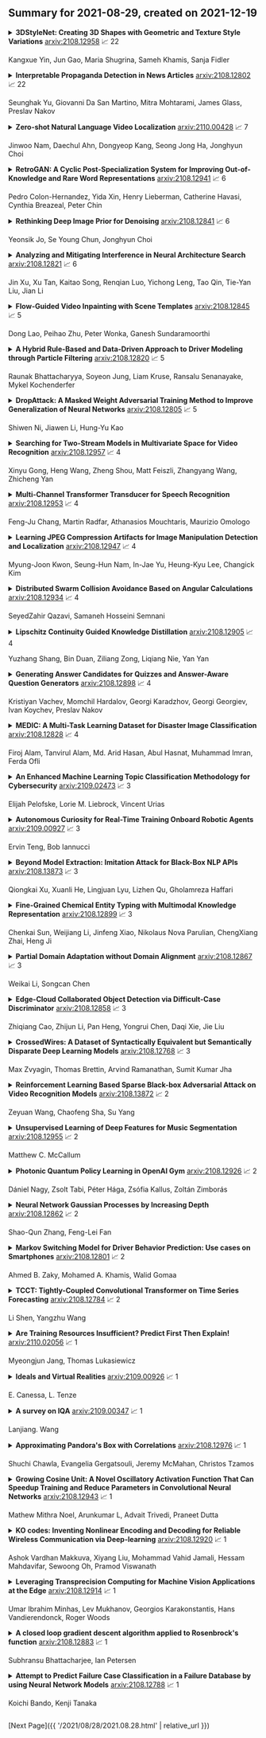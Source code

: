 ## Summary for 2021-08-29, created on 2021-12-19


<details><summary><b>3DStyleNet: Creating 3D Shapes with Geometric and Texture Style Variations</b>
<a href="https://arxiv.org/abs/2108.12958">arxiv:2108.12958</a>
&#x1F4C8; 22 <br>
<p>Kangxue Yin, Jun Gao, Maria Shugrina, Sameh Khamis, Sanja Fidler</p></summary>
<p>

**Abstract:** We propose a method to create plausible geometric and texture style variations of 3D objects in the quest to democratize 3D content creation. Given a pair of textured source and target objects, our method predicts a part-aware affine transformation field that naturally warps the source shape to imitate the overall geometric style of the target. In addition, the texture style of the target is transferred to the warped source object with the help of a multi-view differentiable renderer. Our model, 3DStyleNet, is composed of two sub-networks trained in two stages. First, the geometric style network is trained on a large set of untextured 3D shapes. Second, we jointly optimize our geometric style network and a pre-trained image style transfer network with losses defined over both the geometry and the rendering of the result. Given a small set of high-quality textured objects, our method can create many novel stylized shapes, resulting in effortless 3D content creation and style-ware data augmentation. We showcase our approach qualitatively on 3D content stylization, and provide user studies to validate the quality of our results. In addition, our method can serve as a valuable tool to create 3D data augmentations for computer vision tasks. Extensive quantitative analysis shows that 3DStyleNet outperforms alternative data augmentation techniques for the downstream task of single-image 3D reconstruction.

</p>
</details>

<details><summary><b>Interpretable Propaganda Detection in News Articles</b>
<a href="https://arxiv.org/abs/2108.12802">arxiv:2108.12802</a>
&#x1F4C8; 22 <br>
<p>Seunghak Yu, Giovanni Da San Martino, Mitra Mohtarami, James Glass, Preslav Nakov</p></summary>
<p>

**Abstract:** Online users today are exposed to misleading and propagandistic news articles and media posts on a daily basis. To counter thus, a number of approaches have been designed aiming to achieve a healthier and safer online news and media consumption. Automatic systems are able to support humans in detecting such content; yet, a major impediment to their broad adoption is that besides being accurate, the decisions of such systems need also to be interpretable in order to be trusted and widely adopted by users. Since misleading and propagandistic content influences readers through the use of a number of deception techniques, we propose to detect and to show the use of such techniques as a way to offer interpretability. In particular, we define qualitatively descriptive features and we analyze their suitability for detecting deception techniques. We further show that our interpretable features can be easily combined with pre-trained language models, yielding state-of-the-art results.

</p>
</details>

<details><summary><b>Zero-shot Natural Language Video Localization</b>
<a href="https://arxiv.org/abs/2110.00428">arxiv:2110.00428</a>
&#x1F4C8; 7 <br>
<p>Jinwoo Nam, Daechul Ahn, Dongyeop Kang, Seong Jong Ha, Jonghyun Choi</p></summary>
<p>

**Abstract:** Understanding videos to localize moments with natural language often requires large expensive annotated video regions paired with language queries. To eliminate the annotation costs, we make a first attempt to train a natural language video localization model in zero-shot manner. Inspired by unsupervised image captioning setup, we merely require random text corpora, unlabeled video collections, and an off-the-shelf object detector to train a model. With the unpaired data, we propose to generate pseudo-supervision of candidate temporal regions and corresponding query sentences, and develop a simple NLVL model to train with the pseudo-supervision. Our empirical validations show that the proposed pseudo-supervised method outperforms several baseline approaches and a number of methods using stronger supervision on Charades-STA and ActivityNet-Captions.

</p>
</details>

<details><summary><b>RetroGAN: A Cyclic Post-Specialization System for Improving Out-of-Knowledge and Rare Word Representations</b>
<a href="https://arxiv.org/abs/2108.12941">arxiv:2108.12941</a>
&#x1F4C8; 6 <br>
<p>Pedro Colon-Hernandez, Yida Xin, Henry Lieberman, Catherine Havasi, Cynthia Breazeal, Peter Chin</p></summary>
<p>

**Abstract:** Retrofitting is a technique used to move word vectors closer together or further apart in their space to reflect their relationships in a Knowledge Base (KB). However, retrofitting only works on concepts that are present in that KB. RetroGAN uses a pair of Generative Adversarial Networks (GANs) to learn a one-to-one mapping between concepts and their retrofitted counterparts. It applies that mapping (post-specializes) to handle concepts that do not appear in the original KB in a manner similar to how some natural language systems handle out-of-vocabulary entries. We test our system on three word-similarity benchmarks and a downstream sentence simplification task and achieve the state of the art (CARD-660). Altogether, our results demonstrate our system's effectiveness for out-of-knowledge and rare word generalization.

</p>
</details>

<details><summary><b>Rethinking Deep Image Prior for Denoising</b>
<a href="https://arxiv.org/abs/2108.12841">arxiv:2108.12841</a>
&#x1F4C8; 6 <br>
<p>Yeonsik Jo, Se Young Chun, Jonghyun Choi</p></summary>
<p>

**Abstract:** Deep image prior (DIP) serves as a good inductive bias for diverse inverse problems. Among them, denoising is known to be particularly challenging for the DIP due to noise fitting with the requirement of an early stopping. To address the issue, we first analyze the DIP by the notion of effective degrees of freedom (DF) to monitor the optimization progress and propose a principled stopping criterion before fitting to noise without access of a paired ground truth image for Gaussian noise. We also propose the `stochastic temporal ensemble (STE)' method for incorporating techniques to further improve DIP's performance for denoising. We additionally extend our method to Poisson noise. Our empirical validations show that given a single noisy image, our method denoises the image while preserving rich textual details. Further, our approach outperforms prior arts in LPIPS by large margins with comparable PSNR and SSIM on seven different datasets.

</p>
</details>

<details><summary><b>Analyzing and Mitigating Interference in Neural Architecture Search</b>
<a href="https://arxiv.org/abs/2108.12821">arxiv:2108.12821</a>
&#x1F4C8; 6 <br>
<p>Jin Xu, Xu Tan, Kaitao Song, Renqian Luo, Yichong Leng, Tao Qin, Tie-Yan Liu, Jian Li</p></summary>
<p>

**Abstract:** Weight sharing has become the \textit{de facto} approach to reduce the training cost of neural architecture search (NAS) by reusing the weights of shared operators from previously trained child models. However, the estimated accuracy of those child models has a low rank correlation with the ground truth accuracy due to the interference among different child models caused by weight sharing. In this paper, we investigate the interference issue by sampling different child models and calculating the gradient similarity of shared operators, and observe that: 1) the interference on a shared operator between two child models is positively correlated to the number of different operators between them; 2) the interference is smaller when the inputs and outputs of the shared operator are more similar. Inspired by these two observations, we propose two approaches to mitigate the interference: 1) rather than randomly sampling child models for optimization, we propose a gradual modification scheme by modifying one operator between adjacent optimization steps to minimize the interference on the shared operators; 2) forcing the inputs and outputs of the operator across all child models to be similar to reduce the interference. Experiments on a BERT search space verify that mitigating interference via each of our proposed methods improves the rank correlation of super-pet and combining both methods can achieve better results. Our searched architecture outperforms RoBERTa$_{\rm base}$ by 1.1 and 0.6 scores and ELECTRA$_{\rm base}$ by 1.6 and 1.1 scores on the dev and test set of GLUE benchmark. Extensive results on the BERT compression task, SQuAD datasets and other search spaces also demonstrate the effectiveness and generality of our proposed methods.

</p>
</details>

<details><summary><b>Flow-Guided Video Inpainting with Scene Templates</b>
<a href="https://arxiv.org/abs/2108.12845">arxiv:2108.12845</a>
&#x1F4C8; 5 <br>
<p>Dong Lao, Peihao Zhu, Peter Wonka, Ganesh Sundaramoorthi</p></summary>
<p>

**Abstract:** We consider the problem of filling in missing spatio-temporal regions of a video. We provide a novel flow-based solution by introducing a generative model of images in relation to the scene (without missing regions) and mappings from the scene to images. We use the model to jointly infer the scene template, a 2D representation of the scene, and the mappings. This ensures consistency of the frame-to-frame flows generated to the underlying scene, reducing geometric distortions in flow based inpainting. The template is mapped to the missing regions in the video by a new L2-L1 interpolation scheme, creating crisp inpaintings and reducing common blur and distortion artifacts. We show on two benchmark datasets that our approach out-performs state-of-the-art quantitatively and in user studies.

</p>
</details>

<details><summary><b>A Hybrid Rule-Based and Data-Driven Approach to Driver Modeling through Particle Filtering</b>
<a href="https://arxiv.org/abs/2108.12820">arxiv:2108.12820</a>
&#x1F4C8; 5 <br>
<p>Raunak Bhattacharyya, Soyeon Jung, Liam Kruse, Ransalu Senanayake, Mykel Kochenderfer</p></summary>
<p>

**Abstract:** Autonomous vehicles need to model the behavior of surrounding human driven vehicles to be safe and efficient traffic participants. Existing approaches to modeling human driving behavior have relied on both data-driven and rule-based methods. While data-driven models are more expressive, rule-based models are interpretable, which is an important requirement for safety-critical domains like driving. However, rule-based models are not sufficiently representative of data, and data-driven models are yet unable to generate realistic traffic simulation due to unrealistic driving behavior such as collisions. In this paper, we propose a methodology that combines rule-based modeling with data-driven learning. While the rules are governed by interpretable parameters of the driver model, these parameters are learned online from driving demonstration data using particle filtering. We perform driver modeling experiments on the task of highway driving and merging using data from three real-world driving demonstration datasets. Our results show that driver models based on our hybrid rule-based and data-driven approach can accurately capture real-world driving behavior. Further, we assess the realism of the driving behavior generated by our model by having humans perform a driving Turing test, where they are asked to distinguish between videos of real driving and those generated using our driver models.

</p>
</details>

<details><summary><b>DropAttack: A Masked Weight Adversarial Training Method to Improve Generalization of Neural Networks</b>
<a href="https://arxiv.org/abs/2108.12805">arxiv:2108.12805</a>
&#x1F4C8; 5 <br>
<p>Shiwen Ni, Jiawen Li, Hung-Yu Kao</p></summary>
<p>

**Abstract:** Adversarial training has been proven to be a powerful regularization method to improve the generalization of models. However, current adversarial training methods only attack the original input sample or the embedding vectors, and their attacks lack coverage and diversity. To further enhance the breadth and depth of attack, we propose a novel masked weight adversarial training method called DropAttack, which enhances generalization of model by adding intentionally worst-case adversarial perturbations to both the input and hidden layers in different dimensions and minimize the adversarial risks generated by each layer. DropAttack is a general technique and can be adopt to a wide variety of neural networks with different architectures. To validate the effectiveness of the proposed method, we used five public datasets in the fields of natural language processing (NLP) and computer vision (CV) for experimental evaluating. We compare the proposed method with other adversarial training methods and regularization methods, and our method achieves state-of-the-art on all datasets. In addition, Dropattack can achieve the same performance when it use only a half training data compared to other standard training method. Theoretical analysis reveals that DropAttack can perform gradient regularization at random on some of the input and wight parameters of the model. Further visualization experiments show that DropAttack can push the minimum risk of the model to a lower and flatter loss landscapes. Our source code is publicly available on https://github.com/nishiwen1214/DropAttack.

</p>
</details>

<details><summary><b>Searching for Two-Stream Models in Multivariate Space for Video Recognition</b>
<a href="https://arxiv.org/abs/2108.12957">arxiv:2108.12957</a>
&#x1F4C8; 4 <br>
<p>Xinyu Gong, Heng Wang, Zheng Shou, Matt Feiszli, Zhangyang Wang, Zhicheng Yan</p></summary>
<p>

**Abstract:** Conventional video models rely on a single stream to capture the complex spatial-temporal features. Recent work on two-stream video models, such as SlowFast network and AssembleNet, prescribe separate streams to learn complementary features, and achieve stronger performance. However, manually designing both streams as well as the in-between fusion blocks is a daunting task, requiring to explore a tremendously large design space. Such manual exploration is time-consuming and often ends up with sub-optimal architectures when computational resources are limited and the exploration is insufficient. In this work, we present a pragmatic neural architecture search approach, which is able to search for two-stream video models in giant spaces efficiently. We design a multivariate search space, including 6 search variables to capture a wide variety of choices in designing two-stream models. Furthermore, we propose a progressive search procedure, by searching for the architecture of individual streams, fusion blocks, and attention blocks one after the other. We demonstrate two-stream models with significantly better performance can be automatically discovered in our design space. Our searched two-stream models, namely Auto-TSNet, consistently outperform other models on standard benchmarks. On Kinetics, compared with the SlowFast model, our Auto-TSNet-L model reduces FLOPS by nearly 11 times while achieving the same accuracy 78.9%. On Something-Something-V2, Auto-TSNet-M improves the accuracy by at least 2% over other methods which use less than 50 GFLOPS per video.

</p>
</details>

<details><summary><b>Multi-Channel Transformer Transducer for Speech Recognition</b>
<a href="https://arxiv.org/abs/2108.12953">arxiv:2108.12953</a>
&#x1F4C8; 4 <br>
<p>Feng-Ju Chang, Martin Radfar, Athanasios Mouchtaris, Maurizio Omologo</p></summary>
<p>

**Abstract:** Multi-channel inputs offer several advantages over single-channel, to improve the robustness of on-device speech recognition systems. Recent work on multi-channel transformer, has proposed a way to incorporate such inputs into end-to-end ASR for improved accuracy. However, this approach is characterized by a high computational complexity, which prevents it from being deployed in on-device systems. In this paper, we present a novel speech recognition model, Multi-Channel Transformer Transducer (MCTT), which features end-to-end multi-channel training, low computation cost, and low latency so that it is suitable for streaming decoding in on-device speech recognition. In a far-field in-house dataset, our MCTT outperforms stagewise multi-channel models with transformer-transducer up to 6.01% relative WER improvement (WERR). In addition, MCTT outperforms the multi-channel transformer up to 11.62% WERR, and is 15.8 times faster in terms of inference speed. We further show that we can improve the computational cost of MCTT by constraining the future and previous context in attention computations.

</p>
</details>

<details><summary><b>Learning JPEG Compression Artifacts for Image Manipulation Detection and Localization</b>
<a href="https://arxiv.org/abs/2108.12947">arxiv:2108.12947</a>
&#x1F4C8; 4 <br>
<p>Myung-Joon Kwon, Seung-Hun Nam, In-Jae Yu, Heung-Kyu Lee, Changick Kim</p></summary>
<p>

**Abstract:** Detecting and localizing image manipulation are necessary to counter malicious use of image editing techniques. Accordingly, it is essential to distinguish between authentic and tampered regions by analyzing intrinsic statistics in an image. We focus on JPEG compression artifacts left during image acquisition and editing. We propose a convolutional neural network (CNN) that uses discrete cosine transform (DCT) coefficients, where compression artifacts remain, to localize image manipulation. Standard CNNs cannot learn the distribution of DCT coefficients because the convolution throws away the spatial coordinates, which are essential for DCT coefficients. We illustrate how to design and train a neural network that can learn the distribution of DCT coefficients. Furthermore, we introduce Compression Artifact Tracing Network (CAT-Net) that jointly uses image acquisition artifacts and compression artifacts. It significantly outperforms traditional and deep neural network-based methods in detecting and localizing tampered regions.

</p>
</details>

<details><summary><b>Distributed Swarm Collision Avoidance Based on Angular Calculations</b>
<a href="https://arxiv.org/abs/2108.12934">arxiv:2108.12934</a>
&#x1F4C8; 4 <br>
<p>SeyedZahir Qazavi, Samaneh Hosseini Semnani</p></summary>
<p>

**Abstract:** Collision avoidance is one of the most important topics in the robotics field. The goal is to move the robots from initial locations to target locations such that they follow shortest non-colliding paths in the shortest time and with the least amount of energy. In this paper, a distributed and real-time algorithm for dense and complex 2D and 3D environments is proposed. This algorithm uses angular calculations to select the optimal direction for the movement of each robot and it has been shown that these separate calculations lead to a form of cooperative behavior among agents. We evaluated the proposed approach on various simulation and experimental scenarios and compared the results with FMP and ORCA, two important algorithms in this field. The results show that the proposed approach is at least 25% faster than ORCA and at least 7% faster than FMP and also more reliable than both methods. The proposed method is shown to enable fully autonomous navigation of a swarm of crazyflies.

</p>
</details>

<details><summary><b>Lipschitz Continuity Guided Knowledge Distillation</b>
<a href="https://arxiv.org/abs/2108.12905">arxiv:2108.12905</a>
&#x1F4C8; 4 <br>
<p>Yuzhang Shang, Bin Duan, Ziliang Zong, Liqiang Nie, Yan Yan</p></summary>
<p>

**Abstract:** Knowledge distillation has become one of the most important model compression techniques by distilling knowledge from larger teacher networks to smaller student ones. Although great success has been achieved by prior distillation methods via delicately designing various types of knowledge, they overlook the functional properties of neural networks, which makes the process of applying those techniques to new tasks unreliable and non-trivial. To alleviate such problem, in this paper, we initially leverage Lipschitz continuity to better represent the functional characteristic of neural networks and guide the knowledge distillation process. In particular, we propose a novel Lipschitz Continuity Guided Knowledge Distillation framework to faithfully distill knowledge by minimizing the distance between two neural networks' Lipschitz constants, which enables teacher networks to better regularize student networks and improve the corresponding performance. We derive an explainable approximation algorithm with an explicit theoretical derivation to address the NP-hard problem of calculating the Lipschitz constant. Experimental results have shown that our method outperforms other benchmarks over several knowledge distillation tasks (e.g., classification, segmentation and object detection) on CIFAR-100, ImageNet, and PASCAL VOC datasets.

</p>
</details>

<details><summary><b>Generating Answer Candidates for Quizzes and Answer-Aware Question Generators</b>
<a href="https://arxiv.org/abs/2108.12898">arxiv:2108.12898</a>
&#x1F4C8; 4 <br>
<p>Kristiyan Vachev, Momchil Hardalov, Georgi Karadzhov, Georgi Georgiev, Ivan Koychev, Preslav Nakov</p></summary>
<p>

**Abstract:** In education, open-ended quiz questions have become an important tool for assessing the knowledge of students. Yet, manually preparing such questions is a tedious task, and thus automatic question generation has been proposed as a possible alternative. So far, the vast majority of research has focused on generating the question text, relying on question answering datasets with readily picked answers, and the problem of how to come up with answer candidates in the first place has been largely ignored. Here, we aim to bridge this gap. In particular, we propose a model that can generate a specified number of answer candidates for a given passage of text, which can then be used by instructors to write questions manually or can be passed as an input to automatic answer-aware question generators. Our experiments show that our proposed answer candidate generation model outperforms several baselines.

</p>
</details>

<details><summary><b>MEDIC: A Multi-Task Learning Dataset for Disaster Image Classification</b>
<a href="https://arxiv.org/abs/2108.12828">arxiv:2108.12828</a>
&#x1F4C8; 4 <br>
<p>Firoj Alam, Tanvirul Alam, Md. Arid Hasan, Abul Hasnat, Muhammad Imran, Ferda Ofli</p></summary>
<p>

**Abstract:** Recent research in disaster informatics demonstrates a practical and important use case of artificial intelligence to save human lives and sufferings during post-natural disasters based on social media contents (text and images). While notable progress has been made using texts, research on exploiting the images remains relatively under-explored. To advance the image-based approach, we propose MEDIC (available at: https://crisisnlp.qcri.org/medic/index.html), which is the largest social media image classification dataset for humanitarian response consisting of 71,198 images to address four different tasks in a multi-task learning setup. This is the first dataset of its kind: social media image, disaster response, and multi-task learning research. An important property of this dataset is its high potential to contribute research on multi-task learning, which recently receives much interest from the machine learning community and has shown remarkable results in terms of memory, inference speed, performance, and generalization capability. Therefore, the proposed dataset is an important resource for advancing image-based disaster management and multi-task machine learning research.

</p>
</details>

<details><summary><b>An Enhanced Machine Learning Topic Classification Methodology for Cybersecurity</b>
<a href="https://arxiv.org/abs/2109.02473">arxiv:2109.02473</a>
&#x1F4C8; 3 <br>
<p>Elijah Pelofske, Lorie M. Liebrock, Vincent Urias</p></summary>
<p>

**Abstract:** In this research, we use user defined labels from three internet text sources (Reddit, Stackexchange, Arxiv) to train 21 different machine learning models for the topic classification task of detecting cybersecurity discussions in natural text. We analyze the false positive and false negative rates of each of the 21 model's in a cross validation experiment. Then we present a Cybersecurity Topic Classification (CTC) tool, which takes the majority vote of the 21 trained machine learning models as the decision mechanism for detecting cybersecurity related text. We also show that the majority vote mechanism of the CTC tool provides lower false negative and false positive rates on average than any of the 21 individual models. We show that the CTC tool is scalable to the hundreds of thousands of documents with a wall clock time on the order of hours.

</p>
</details>

<details><summary><b>Autonomous Curiosity for Real-Time Training Onboard Robotic Agents</b>
<a href="https://arxiv.org/abs/2109.00927">arxiv:2109.00927</a>
&#x1F4C8; 3 <br>
<p>Ervin Teng, Bob Iannucci</p></summary>
<p>

**Abstract:** Learning requires both study and curiosity. A good learner is not only good at extracting information from the data given to it, but also skilled at finding the right new information to learn from. This is especially true when a human operator is required to provide the ground truth - such a source should only be queried sparingly. In this work, we address the problem of curiosity as it relates to online, real-time, human-in-the-loop training of an object detection algorithm onboard a robotic platform, one where motion produces new views of the subject. We propose a deep reinforcement learning approach that decides when to ask the human user for ground truth, and when to move. Through a series of experiments, we demonstrate that our agent learns a movement and request policy that is at least 3x more effective at using human user interactions to train an object detector than untrained approaches, and is generalizable to a variety of subjects and environments.

</p>
</details>

<details><summary><b>Beyond Model Extraction: Imitation Attack for Black-Box NLP APIs</b>
<a href="https://arxiv.org/abs/2108.13873">arxiv:2108.13873</a>
&#x1F4C8; 3 <br>
<p>Qiongkai Xu, Xuanli He, Lingjuan Lyu, Lizhen Qu, Gholamreza Haffari</p></summary>
<p>

**Abstract:** Machine-learning-as-a-service (MLaaS) has attracted millions of users to their outperforming sophisticated models. Although published as black-box APIs, the valuable models behind these services are still vulnerable to imitation attacks. Recently, a series of works have demonstrated that attackers manage to steal or extract the victim models. Nonetheless, none of the previous stolen models can outperform the original black-box APIs. In this work, we take the first step of showing that attackers could potentially surpass victims via unsupervised domain adaptation and multi-victim ensemble. Extensive experiments on benchmark datasets and real-world APIs validate that the imitators can succeed in outperforming the original black-box models. We consider this as a milestone in the research of imitation attack, especially on NLP APIs, as the superior performance could influence the defense or even publishing strategy of API providers.

</p>
</details>

<details><summary><b>Fine-Grained Chemical Entity Typing with Multimodal Knowledge Representation</b>
<a href="https://arxiv.org/abs/2108.12899">arxiv:2108.12899</a>
&#x1F4C8; 3 <br>
<p>Chenkai Sun, Weijiang Li, Jinfeng Xiao, Nikolaus Nova Parulian, ChengXiang Zhai, Heng Ji</p></summary>
<p>

**Abstract:** Automated knowledge discovery from trending chemical literature is essential for more efficient biomedical research. How to extract detailed knowledge about chemical reactions from the core chemistry literature is a new emerging challenge that has not been well studied. In this paper, we study the new problem of fine-grained chemical entity typing, which poses interesting new challenges especially because of the complex name mentions frequently occurring in chemistry literature and graphic representation of entities. We introduce a new benchmark data set (CHEMET) to facilitate the study of the new task and propose a novel multi-modal representation learning framework to solve the problem of fine-grained chemical entity typing by leveraging external resources with chemical structures and using cross-modal attention to learn effective representation of text in the chemistry domain. Experiment results show that the proposed framework outperforms multiple state-of-the-art methods.

</p>
</details>

<details><summary><b>Partial Domain Adaptation without Domain Alignment</b>
<a href="https://arxiv.org/abs/2108.12867">arxiv:2108.12867</a>
&#x1F4C8; 3 <br>
<p>Weikai Li, Songcan Chen</p></summary>
<p>

**Abstract:** Unsupervised domain adaptation (UDA) aims to transfer knowledge from a well-labeled source domain to a different but related unlabeled target domain with identical label space. Currently, the main workhorse for solving UDA is domain alignment, which has proven successful. However, it is often difficult to find an appropriate source domain with identical label space. A more practical scenario is so-called partial domain adaptation (PDA) in which the source label set or space subsumes the target one. Unfortunately, in PDA, due to the existence of the irrelevant categories in the source domain, it is quite hard to obtain a perfect alignment, thus resulting in mode collapse and negative transfer. Although several efforts have been made by down-weighting the irrelevant source categories, the strategies used tend to be burdensome and risky since exactly which irrelevant categories are unknown. These challenges motivate us to find a relatively simpler alternative to solve PDA. To achieve this, we first provide a thorough theoretical analysis, which illustrates that the target risk is bounded by both model smoothness and between-domain discrepancy. Considering the difficulty of perfect alignment in solving PDA, we turn to focus on the model smoothness while discard the riskier domain alignment to enhance the adaptability of the model. Specifically, we instantiate the model smoothness as a quite simple intra-domain structure preserving (IDSP). To our best knowledge, this is the first naive attempt to address the PDA without domain alignment. Finally, our empirical results on multiple benchmark datasets demonstrate that IDSP is not only superior to the PDA SOTAs by a significant margin on some benchmarks (e.g., +10% on Cl->Rw and +8% on Ar->Rw ), but also complementary to domain alignment in the standard UDA

</p>
</details>

<details><summary><b>Edge-Cloud Collaborated Object Detection via Difficult-Case Discriminator</b>
<a href="https://arxiv.org/abs/2108.12858">arxiv:2108.12858</a>
&#x1F4C8; 3 <br>
<p>Zhiqiang Cao, Zhijun Li, Pan Heng, Yongrui Chen, Daqi Xie, Jie Liu</p></summary>
<p>

**Abstract:** As one of the basic tasks of computer vision, object detection has been widely used in many intelligent applications. However, object detection algorithms are usually heavyweight in computation, hindering their implementations on resource-constrained edge devices. Current edge-cloud collaboration methods, such as CNN partition over Edge-cloud devices, are not suitable for object detection since the huge data size of the intermediate results will introduce extravagant communication costs. To address this challenge, we propose a small-big model framework that deploys a big model in the cloud and a small model on the edge devices. Upon receiving data, the edge device operates a difficult-case discriminator to classify the images into easy cases and difficult cases according to the specific semantics of the images. The easy cases will be processed locally at the edge, and the difficult cases will be uploaded to the cloud. Experimental results on the VOC, COCO, HELMET datasets using two different object detection algorithms demonstrate that the small-big model system can detect 94.01%-97.84% of objects with only about 50% images uploaded to the cloud when using SSD. In addition, the small-big model averagely reaches 91.22%- 92.52% end-to-end mAP of the scheme that uploading all images to the cloud.

</p>
</details>

<details><summary><b>CrossedWires: A Dataset of Syntactically Equivalent but Semantically Disparate Deep Learning Models</b>
<a href="https://arxiv.org/abs/2108.12768">arxiv:2108.12768</a>
&#x1F4C8; 3 <br>
<p>Max Zvyagin, Thomas Brettin, Arvind Ramanathan, Sumit Kumar Jha</p></summary>
<p>

**Abstract:** The training of neural networks using different deep learning frameworks may lead to drastically differing accuracy levels despite the use of the same neural network architecture and identical training hyperparameters such as learning rate and choice of optimization algorithms. Currently, our ability to build standardized deep learning models is limited by the availability of a suite of neural network and corresponding training hyperparameter benchmarks that expose differences between existing deep learning frameworks. In this paper, we present a living dataset of models and hyperparameters, called CrossedWires, that exposes semantic differences between two popular deep learning frameworks: PyTorch and Tensorflow. The CrossedWires dataset currently consists of models trained on CIFAR10 images using three different computer vision architectures: VGG16, ResNet50 and DenseNet121 across a large hyperparameter space. Using hyperparameter optimization, each of the three models was trained on 400 sets of hyperparameters suggested by the HyperSpace search algorithm. The CrossedWires dataset includes PyTorch and Tensforflow models with test accuracies as different as 0.681 on syntactically equivalent models and identical hyperparameter choices. The 340 GB dataset and benchmarks presented here include the performance statistics, training curves, and model weights for all 1200 hyperparameter choices, resulting in 2400 total models. The CrossedWires dataset provides an opportunity to study semantic differences between syntactically equivalent models across popular deep learning frameworks. Further, the insights obtained from this study can enable the development of algorithms and tools that improve reliability and reproducibility of deep learning frameworks. The dataset is freely available at https://github.com/maxzvyagin/crossedwires through a Python API and direct download link.

</p>
</details>

<details><summary><b>Reinforcement Learning Based Sparse Black-box Adversarial Attack on Video Recognition Models</b>
<a href="https://arxiv.org/abs/2108.13872">arxiv:2108.13872</a>
&#x1F4C8; 2 <br>
<p>Zeyuan Wang, Chaofeng Sha, Su Yang</p></summary>
<p>

**Abstract:** We explore the black-box adversarial attack on video recognition models. Attacks are only performed on selected key regions and key frames to reduce the high computation cost of searching adversarial perturbations on a video due to its high dimensionality. To select key frames, one way is to use heuristic algorithms to evaluate the importance of each frame and choose the essential ones. However, it is time inefficient on sorting and searching. In order to speed up the attack process, we propose a reinforcement learning based frame selection strategy. Specifically, the agent explores the difference between the original class and the target class of videos to make selection decisions. It receives rewards from threat models which indicate the quality of the decisions. Besides, we also use saliency detection to select key regions and only estimate the sign of gradient instead of the gradient itself in zeroth order optimization to further boost the attack process. We can use the trained model directly in the untargeted attack or with little fine-tune in the targeted attack, which saves computation time. A range of empirical results on real datasets demonstrate the effectiveness and efficiency of the proposed method.

</p>
</details>

<details><summary><b>Unsupervised Learning of Deep Features for Music Segmentation</b>
<a href="https://arxiv.org/abs/2108.12955">arxiv:2108.12955</a>
&#x1F4C8; 2 <br>
<p>Matthew C. McCallum</p></summary>
<p>

**Abstract:** Music segmentation refers to the dual problem of identifying boundaries between, and labeling, distinct music segments, e.g., the chorus, verse, bridge etc. in popular music. The performance of a range of music segmentation algorithms has been shown to be dependent on the audio features chosen to represent the audio. Some approaches have proposed learning feature transformations from music segment annotation data, although, such data is time consuming or expensive to create and as such these approaches are likely limited by the size of their datasets. While annotated music segmentation data is a scarce resource, the amount of available music audio is much greater. In the neighboring field of semantic audio unsupervised deep learning has shown promise in improving the performance of solutions to the query-by-example and sound classification tasks. In this work, unsupervised training of deep feature embeddings using convolutional neural networks (CNNs) is explored for music segmentation. The proposed techniques exploit only the time proximity of audio features that is implicit in any audio timeline. Employing these embeddings in a classic music segmentation algorithm is shown not only to significantly improve the performance of this algorithm, but obtain state of the art performance in unsupervised music segmentation.

</p>
</details>

<details><summary><b>Photonic Quantum Policy Learning in OpenAI Gym</b>
<a href="https://arxiv.org/abs/2108.12926">arxiv:2108.12926</a>
&#x1F4C8; 2 <br>
<p>Dániel Nagy, Zsolt Tabi, Péter Hága, Zsófia Kallus, Zoltán Zimborás</p></summary>
<p>

**Abstract:** In recent years, near-term noisy intermediate scale quantum (NISQ) computing devices have become available. One of the most promising application areas to leverage such NISQ quantum computer prototypes is quantum machine learning. While quantum neural networks are widely studied for supervised learning, quantum reinforcement learning is still just an emerging field of this area. To solve a classical continuous control problem, we use a continuous-variable quantum machine learning approach. We introduce proximal policy optimization for photonic variational quantum agents and also study the effect of the data re-uploading. We present performance assessment via empirical study using Strawberry Fields, a photonic simulator Fock backend and a hybrid training framework connected to an OpenAI Gym environment and TensorFlow. For the restricted CartPole problem, the two variations of the photonic policy learning achieve comparable performance levels and a faster convergence than the baseline classical neural network of same number of trainable parameters.

</p>
</details>

<details><summary><b>Neural Network Gaussian Processes by Increasing Depth</b>
<a href="https://arxiv.org/abs/2108.12862">arxiv:2108.12862</a>
&#x1F4C8; 2 <br>
<p>Shao-Qun Zhang, Feng-Lei Fan</p></summary>
<p>

**Abstract:** Recent years have witnessed an increasing interest in the correspondence between infinitely wide networks and Gaussian processes. Despite the effectiveness and elegance of the current neural network Gaussian process theory, to the best of our knowledge, all the neural network Gaussian processes are essentially induced by increasing width. However, in the era of deep learning, what concerns us more regarding a neural network is its depth as well as how depth impacts the behaviors of a network. Inspired by a width-depth symmetry consideration, we use a shortcut network to show that increasing the depth of a neural network can also give rise to a Gaussian process, which is a valuable addition to the existing theory and contributes to revealing the true picture of deep learning. Beyond the proposed Gaussian process by depth, we theoretically characterize its uniform tightness property and the smallest eigenvalue of its associated kernel. These characterizations can not only enhance our understanding of the proposed depth-induced Gaussian processes, but also pave the way for future applications. Lastly, we examine the performance of the proposed Gaussian process by regression experiments on two real-world data sets.

</p>
</details>

<details><summary><b>Markov Switching Model for Driver Behavior Prediction: Use cases on Smartphones</b>
<a href="https://arxiv.org/abs/2108.12801">arxiv:2108.12801</a>
&#x1F4C8; 2 <br>
<p>Ahmed B. Zaky, Mohamed A. Khamis, Walid Gomaa</p></summary>
<p>

**Abstract:** Several intelligent transportation systems focus on studying the various driver behaviors for numerous objectives. This includes the ability to analyze driver actions, sensitivity, distraction, and response time. As the data collection is one of the major concerns for learning and validating different driving situations, we present a driver behavior switching model validated by a low-cost data collection solution using smartphones. The proposed model is validated using a real dataset to predict the driver behavior in short duration periods. A literature survey on motion detection (specifically driving behavior detection using smartphones) is presented. Multiple Markov Switching Variable Auto-Regression (MSVAR) models are implemented to achieve a sophisticated fitting with the collected driver behavior data. This yields more accurate predictions not only for driver behavior but also for the entire driving situation. The performance of the presented models together with a suitable model selection criteria is also presented. The proposed driver behavior prediction framework can potentially be used in accident prediction and driver safety systems.

</p>
</details>

<details><summary><b>TCCT: Tightly-Coupled Convolutional Transformer on Time Series Forecasting</b>
<a href="https://arxiv.org/abs/2108.12784">arxiv:2108.12784</a>
&#x1F4C8; 2 <br>
<p>Li Shen, Yangzhu Wang</p></summary>
<p>

**Abstract:** Time series forecasting is essential for a wide range of real-world applications. Recent studies have shown the superiority of Transformer in dealing with such problems, especially long sequence time series input(LSTI) and long sequence time series forecasting(LSTF) problems. To improve the efficiency and enhance the locality of Transformer, these studies combine Transformer with CNN in varying degrees. However, their combinations are loosely-coupled and do not make full use of CNN. To address this issue, we propose the concept of tightly-coupled convolutional Transformer(TCCT) and three TCCT architectures which apply transformed CNN architectures into Transformer: (1) CSPAttention: through fusing CSPNet with self-attention mechanism, the computation cost of self-attention mechanism is reduced by 30% and the memory usage is reduced by 50% while achieving equivalent or beyond prediction accuracy. (2) Dilated causal convolution: this method is to modify the distilling operation proposed by Informer through replacing canonical convolutional layers with dilated causal convolutional layers to gain exponentially receptive field growth. (3) Passthrough mechanism: the application of passthrough mechanism to stack of self-attention blocks helps Transformer-like models get more fine-grained information with negligible extra computation costs. Our experiments on real-world datasets show that our TCCT architectures could greatly improve the performance of existing state-of-art Transformer models on time series forecasting with much lower computation and memory costs, including canonical Transformer, LogTrans and Informer.

</p>
</details>

<details><summary><b>Are Training Resources Insufficient? Predict First Then Explain!</b>
<a href="https://arxiv.org/abs/2110.02056">arxiv:2110.02056</a>
&#x1F4C8; 1 <br>
<p>Myeongjun Jang, Thomas Lukasiewicz</p></summary>
<p>

**Abstract:** Natural language free-text explanation generation is an efficient approach to train explainable language processing models for commonsense-knowledge-requiring tasks. The most predominant form of these models is the explain-then-predict (EtP) structure, which first generates explanations and uses them for making decisions. The performance of EtP models is highly dependent on that of the explainer by the nature of their structure. Therefore, large-sized explanation data are required to train a good explainer model. However, annotating explanations is expensive. Also, recent works reveal that free-text explanations might not convey sufficient information for decision making. These facts cast doubts on the effectiveness of EtP models. In this paper, we argue that the predict-then-explain (PtE) architecture is a more efficient approach in terms of the modelling perspective. Our main contribution is twofold. First, we show that the PtE structure is the most data-efficient approach when explanation data are lacking. Second, we reveal that the PtE structure is always more training-efficient than the EtP structure. We also provide experimental results that confirm the theoretical advantages.

</p>
</details>

<details><summary><b>Ideals and Virtual Realities</b>
<a href="https://arxiv.org/abs/2109.00926">arxiv:2109.00926</a>
&#x1F4C8; 1 <br>
<p>E. Canessa, L. Tenze</p></summary>
<p>

**Abstract:** A main step for world progress is to keep sharing ever-present Ideals for science and education within today Virtual Realities. On-line education is transforming human society to new levels in the way people teach and learn during the ongoing SARS-CoV-2 pandemic. There is an increasing interest in having more and more reliable, fast and simple apps to communicate and also to record, assemble and distribute videos and lectures in the fields of Physics & Maths still using traditional didactic methods. We describe here how to accurately reproduce chalkboard classes for the popular YouTube video platform using OpenEyA-YT. The audience can thus be expanded over continents to help mitigate the effects of physical isolation.

</p>
</details>

<details><summary><b>A survey on IQA</b>
<a href="https://arxiv.org/abs/2109.00347">arxiv:2109.00347</a>
&#x1F4C8; 1 <br>
<p>Lanjiang. Wang</p></summary>
<p>

**Abstract:** Image quality assessment(IQA) is of increasing importance for image-based applications. Its purpose is to establish a model that can replace humans for accurately evaluating image quality. According to whether the reference image is complete and available, image quality evaluation can be divided into three categories: full-reference(FR), reduced-reference(RR), and non-reference(NR) image quality assessment. Due to the vigorous development of deep learning and the widespread attention of researchers, several non-reference image quality assessment methods based on deep learning have been proposed in recent years, and some have exceeded the performance of reduced -reference or even full-reference image quality assessment models. This article will review the concepts and metrics of image quality assessment and also video quality assessment, briefly introduce some methods of full-reference and semi-reference image quality assessment, and focus on the non-reference image quality assessment methods based on deep learning. Then introduce the commonly used synthetic database and real-world database. Finally, summarize and present challenges.

</p>
</details>

<details><summary><b>Approximating Pandora's Box with Correlations</b>
<a href="https://arxiv.org/abs/2108.12976">arxiv:2108.12976</a>
&#x1F4C8; 1 <br>
<p>Shuchi Chawla, Evangelia Gergatsouli, Jeremy McMahan, Christos Tzamos</p></summary>
<p>

**Abstract:** The Pandora's Box problem asks to find a search strategy over $n$ alternatives given stochastic information about their values, aiming to minimize the sum of the search cost and the value of the chosen alternative. Even though the case of independently distributed values is well understood, our algorithmic understanding of the problem is very limited once the independence assumption is dropped.
  Our work aims to characterize the complexity of approximating the Pandora's Box problem under correlated value distributions. To that end, we present a general reduction to a simpler version of Pandora's Box, that only asks to find a value below a certain threshold, and eliminates the need to reason about future values that will arise during the search. Using this general tool, we study two cases of correlation; the case of explicitly given distributions of support $m$ and the case of mixtures of $m$ product distributions.
  $\bullet$ In the first case, we connect Pandora's Box to the well studied problem of Optimal Decision Tree, obtaining an $O(\log m)$ approximation but also showing that the problem is strictly easier as it is equivalent (up to constant factors) to the Uniform Decision Tree problem.
  $\bullet$ In the case of mixtures of product distributions, the problem is again related to the noisy variant of Optimal Decision Tree which is significantly more challenging. We give a constant-factor approximation that runs in time $n^{ \tilde O( m^2/\varepsilon^2 ) }$ for $m$ mixture components whose marginals on every alternative are either identical or separated in TV distance by $\varepsilon$.

</p>
</details>

<details><summary><b>Growing Cosine Unit: A Novel Oscillatory Activation Function That Can Speedup Training and Reduce Parameters in Convolutional Neural Networks</b>
<a href="https://arxiv.org/abs/2108.12943">arxiv:2108.12943</a>
&#x1F4C8; 1 <br>
<p>Mathew Mithra Noel, Arunkumar L, Advait Trivedi, Praneet Dutta</p></summary>
<p>

**Abstract:** Convolution neural networks have been successful in solving many socially important and economically significant problems. Their ability to learn complex high-dimensional functions hierarchically can be attributed to the use of nonlinear activation functions. A key discovery that made training deep networks feasible was the adoption of the Rectified Linear Unit (ReLU) activation function to alleviate the vanishing gradient problem caused by using saturating activation functions. Since then many improved variants of the ReLU activation have been proposed. However a majority of activation functions used today are non-oscillatory and monotonically increasing due to their biological plausibility. This paper demonstrates that oscillatory activation functions can improve gradient flow and reduce network size. It is shown that oscillatory activation functions allow neurons to switch classification (sign of output) within the interior of neuronal hyperplane positive and negative half-spaces allowing complex decisions with fewer neurons. A new oscillatory activation function C(z) = z cos z that outperforms Sigmoids, Swish, Mish and ReLU on a variety of architectures and benchmarks is presented. This new activation function allows even single neurons to exhibit nonlinear decision boundaries. This paper presents a single neuron solution to the famous XOR problem. Experimental results indicate that replacing the activation function in the convolutional layers with C(z) significantly improves performance on CIFAR-10, CIFAR-100 and Imagenette.

</p>
</details>

<details><summary><b>KO codes: Inventing Nonlinear Encoding and Decoding for Reliable Wireless Communication via Deep-learning</b>
<a href="https://arxiv.org/abs/2108.12920">arxiv:2108.12920</a>
&#x1F4C8; 1 <br>
<p>Ashok Vardhan Makkuva, Xiyang Liu, Mohammad Vahid Jamali, Hessam Mahdavifar, Sewoong Oh, Pramod Viswanath</p></summary>
<p>

**Abstract:** Landmark codes underpin reliable physical layer communication, e.g., Reed-Muller, BCH, Convolution, Turbo, LDPC and Polar codes: each is a linear code and represents a mathematical breakthrough. The impact on humanity is huge: each of these codes has been used in global wireless communication standards (satellite, WiFi, cellular). Reliability of communication over the classical additive white Gaussian noise (AWGN) channel enables benchmarking and ranking of the different codes. In this paper, we construct KO codes, a computationaly efficient family of deep-learning driven (encoder, decoder) pairs that outperform the state-of-the-art reliability performance on the standardized AWGN channel. KO codes beat state-of-the-art Reed-Muller and Polar codes, under the low-complexity successive cancellation decoding, in the challenging short-to-medium block length regime on the AWGN channel. We show that the gains of KO codes are primarily due to the nonlinear mapping of information bits directly to transmit real symbols (bypassing modulation) and yet possess an efficient, high performance decoder. The key technical innovation that renders this possible is design of a novel family of neural architectures inspired by the computation tree of the {\bf K}ronecker {\bf O}peration (KO) central to Reed-Muller and Polar codes. These architectures pave way for the discovery of a much richer class of hitherto unexplored nonlinear algebraic structures. The code is available at \href{https://github.com/deepcomm/KOcodes}{https://github.com/deepcomm/KOcodes}

</p>
</details>

<details><summary><b>Leveraging Transprecision Computing for Machine Vision Applications at the Edge</b>
<a href="https://arxiv.org/abs/2108.12914">arxiv:2108.12914</a>
&#x1F4C8; 1 <br>
<p>Umar Ibrahim Minhas, Lev Mukhanov, Georgios Karakonstantis, Hans Vandierendonck, Roger Woods</p></summary>
<p>

**Abstract:** Machine vision tasks present challenges for resource constrained edge devices, particularly as they execute multiple tasks with variable workloads. A robust approach that can dynamically adapt in runtime while maintaining the maximum quality of service (QoS) within resource constraints, is needed. The paper presents a lightweight approach that monitors the runtime workload constraint and leverages accuracy-throughput trade-off. Optimisation techniques are included which find the configurations for each task for optimal accuracy, energy and memory and manages transparent switching between configurations. For an accuracy drop of 1%, we show a 1.6x higher achieved frame processing rate with further improvements possible at lower accuracy.

</p>
</details>

<details><summary><b>A closed loop gradient descent algorithm applied to Rosenbrock's function</b>
<a href="https://arxiv.org/abs/2108.12883">arxiv:2108.12883</a>
&#x1F4C8; 1 <br>
<p>Subhransu Bhattacharjee, Ian Petersen</p></summary>
<p>

**Abstract:** We introduce a novel adaptive damping technique for an inertial gradient system which finds application as a gradient descent algorithm for unconstrained optimisation. In an example using the non-convex Rosenbrock's function, we show an improvement on existing momentum-based gradient optimisation methods. Also using Lyapunov stability analysis, we demonstrate the performance of the continuous-time version of the algorithm. Using numerical simulations, we consider the performance of its discrete-time counterpart obtained by using the symplectic Euler method of discretisation.

</p>
</details>

<details><summary><b>Attempt to Predict Failure Case Classification in a Failure Database by using Neural Network Models</b>
<a href="https://arxiv.org/abs/2108.12788">arxiv:2108.12788</a>
&#x1F4C8; 1 <br>
<p>Koichi Bando, Kenji Tanaka</p></summary>
<p>

**Abstract:** With the recent progress of information technology, the use of networked information systems has rapidly expanded. Electronic commerce and electronic payments between banks and companies, and online shopping and social networking services used by the general public are examples of such systems. Therefore, in order to maintain and improve the dependability of these systems, we are constructing a failure database from past failure cases. When importing new failure cases to the database, it is necessary to classify these cases according to failure type. The problems are the accuracy and efficiency of the classification. Especially when working with multiple individuals, unification of classification is required. Therefore, we are attempting to automate classification using machine learning. As evaluation models, we selected the multilayer perceptron (MLP), the convolutional neural network (CNN), and the recurrent neural network (RNN), which are models that use neural networks. As a result, the optimal model in terms of accuracy is first the MLP followed by the CNN, and the processing time of the classification is practical.

</p>
</details>


[Next Page]({{ '/2021/08/28/2021.08.28.html' | relative_url }})
